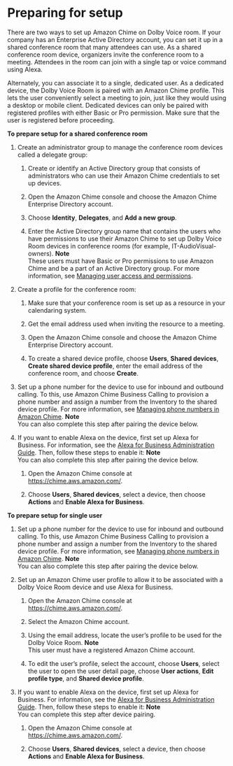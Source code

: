 # Preparing for setup<a name="prepare-setup"></a>

There are two ways to set up Amazon Chime on Dolby Voice room\. If your company has an Enterprise Active Directory account, you can set it up in a shared conference room that many attendees can use\. As a shared conference room device, organizers invite the conference room to a meeting\. Attendees in the room can join with a single tap or voice command using Alexa\.

Alternately, you can associate it to a single, dedicated user\. As a dedicated device, the Dolby Voice Room is paired with an Amazon Chime profile\. This lets the user conveniently select a meeting to join, just like they would using a desktop or mobile client\. Dedicated devices can only be paired with registered profiles with either Basic or Pro permission\. Make sure that the user is registered before proceeding\.

**To prepare setup for a shared conference room**

1. Create an administrator group to manage the conference room devices called a delegate group:

   1. Create or identify an Active Directory group that consists of administrators who can use their Amazon Chime credentials to set up devices\.

   1. Open the Amazon Chime console and choose the Amazon Chime Enterprise Directory account\.

   1. Choose **Identity**, **Delegates**, and **Add a new group**\.

   1. Enter the Active Directory group name that contains the users who have permissions to use their Amazon Chime to set up Dolby Voice Room devices in conference rooms \(for example, IT\-AudioVisual\-owners\)\.
**Note**  
These users must have Basic or Pro permissions to use Amazon Chime and be a part of an Active Directory group\. For more information, see [Managing user access and permissions](manage-access.md)\.

1. Create a profile for the conference room:

   1. Make sure that your conference room is set up as a resource in your calendaring system\.

   1. Get the email address used when inviting the resource to a meeting\.

   1. Open the Amazon Chime console and choose the Amazon Chime Enterprise Directory account\.

   1. To create a shared device profile, choose **Users**, **Shared devices**, **Create shared device profile**, enter the email address of the conference room, and choose **Create**\.

1. Set up a phone number for the device to use for inbound and outbound calling\. To this, use Amazon Chime Business Calling to provision a phone number and assign a number from the Inventory to the shared device profile\. For more information, see [Managing phone numbers in Amazon Chime](phone-numbers.md)\.
**Note**  
You can also complete this step after pairing the device below\. 

1. If you want to enable Alexa on the device, first set up Alexa for Business\. For information, see the [Alexa for Business Administration Guide](https://docs.aws.amazon.com/a4b/latest/ag/what-is.html)\. Then, follow these steps to enable it:
**Note**  
You can also complete this step after pairing the device below\. 

   1. Open the Amazon Chime console at [https://chime\.aws\.amazon\.com/](https://chime.aws.amazon.com)\.

   1. Choose **Users**, **Shared devices**, select a device, then choose **Actions** and **Enable Alexa for Business**\.

**To prepare setup for single user**

1. Set up a phone number for the device to use for inbound and outbound calling\. To this, use Amazon Chime Business Calling to provision a phone number and assign a number from the Inventory to the shared device profile\. For more information, see [Managing phone numbers in Amazon Chime](phone-numbers.md)\.
**Note**  
You can also complete this step after pairing the device below\. 

1. Set up an Amazon Chime user profile to allow it to be associated with a Dolby Voice Room device and use Alexa for Business\.

   1. Open the Amazon Chime console at [https://chime\.aws\.amazon\.com/](https://chime.aws.amazon.com)\.

   1. Select the Amazon Chime account\.

   1. Using the email address, locate the user’s profile to be used for the Dolby Voice Room\.
**Note**  
This user must have a registered Amazon Chime account\.

   1.  To edit the user’s profile, select the account, choose **Users**, select the user to open the user detail page, choose **User actions**, **Edit profile type**, and **Shared device profile**\.

1. If you want to enable Alexa on the device, first set up Alexa for Business\. For information, see the [Alexa for Business Administration Guide](https://docs.aws.amazon.com/a4b/latest/ag/what-is.html)\. Then, follow these steps to enable it:
**Note**  
You can complete this step after device pairing\.

   1. Open the Amazon Chime console at [https://chime\.aws\.amazon\.com/](https://chime.aws.amazon.com)\.

   1. Choose **Users**, **Shared devices**, select a device, then choose **Actions** and **Enable Alexa for Business**\.